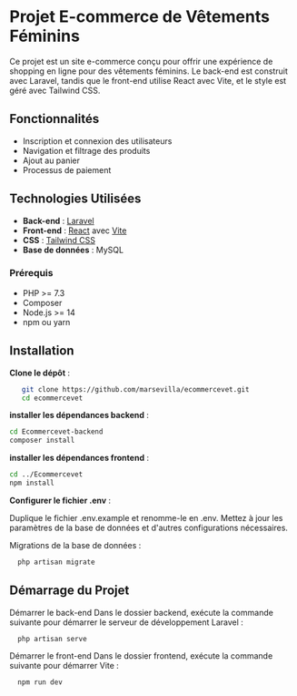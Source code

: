 # Projet E-commerce de Vêtements Féminins

Ce projet est un site e-commerce conçu pour offrir une expérience de shopping en ligne pour des vêtements féminins. Le back-end est construit avec Laravel, tandis que le front-end utilise React avec Vite, et le style est géré avec Tailwind CSS.

## Fonctionnalités
- Inscription et connexion des utilisateurs
- Navigation et filtrage des produits
- Ajout au panier
- Processus de paiement

## Technologies Utilisées

- **Back-end** : [Laravel](https://laravel.com/)
- **Front-end** : [React](https://reactjs.org/) avec [Vite](https://vitejs.dev/)
- **CSS** : [Tailwind CSS](https://tailwindcss.com/)
- **Base de données** : MySQL

### Prérequis

- PHP >= 7.3
- Composer
- Node.js >= 14
- npm ou yarn

## Installation
**Clone le dépôt** :
```bash
   git clone https://github.com/marsevilla/ecommercevet.git
   cd ecommercevet
```

**installer les dépendances backend** :
```bash
cd Ecommercevet-backend
composer install
```

**installer les dépendances frontend** :
```bash
cd ../Ecommercevet
npm install
```

**Configurer le fichier .env** :

Duplique le fichier .env.example et renomme-le en .env.
Mettez à jour les paramètres de la base de données et d'autres configurations nécessaires.
  
Migrations de la base de données :
```bash
  php artisan migrate
```
  
## Démarrage du Projet
Démarrer le back-end
Dans le dossier backend, exécute la commande suivante pour démarrer le serveur de développement Laravel :
```bash
  php artisan serve
```

Démarrer le front-end
Dans le dossier frontend, exécute la commande suivante pour démarrer Vite :
```bash
  npm run dev
```
